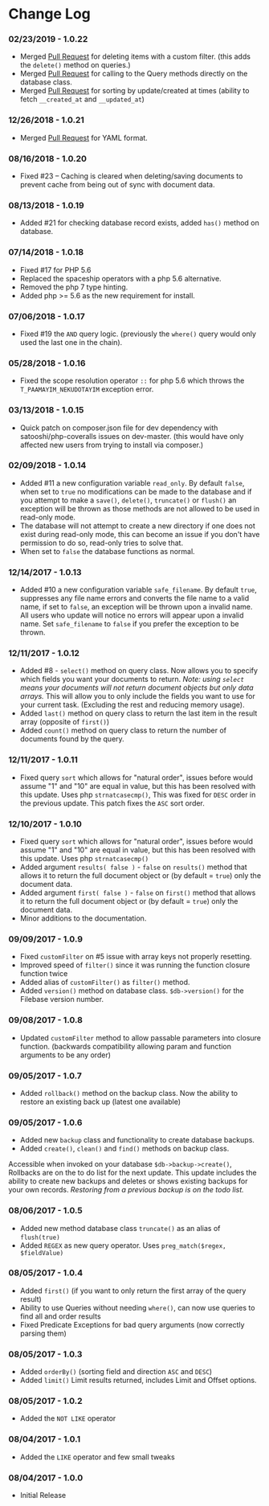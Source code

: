 Change Log
==========

### 02/23/2019 - 1.0.22
* Merged [Pull Request](https://github.com/filebase/Filebase/pull/47) for deleting items with a custom filter. (this adds the `delete()` method on queries.)
* Merged [Pull Request](https://github.com/filebase/Filebase/pull/48) for calling to the Query methods directly on the database class.
* Merged [Pull Request](https://github.com/filebase/Filebase/pull/45) for sorting by update/created at times (ability to fetch `__created_at` and `__updated_at`)

### 12/26/2018 - 1.0.21
* Merged [Pull Request](https://github.com/filebase/Filebase/pull/30) for YAML format.

### 08/16/2018 - 1.0.20
* Fixed #23 – Caching is cleared when deleting/saving documents to prevent cache from being out of sync with document data.

### 08/13/2018 - 1.0.19
* Added #21 for checking database record exists, added `has()` method on database.

### 07/14/2018 - 1.0.18
* Fixed #17 for PHP 5.6
* Replaced the spaceship operators with a php 5.6 alternative.
* Removed the php 7 type hinting.
* Added php >= 5.6 as the new requirement for install.

### 07/06/2018 - 1.0.17
* Fixed #19 the `AND` query logic. (previously the `where()` query would only used the last one in the chain).

### 05/28/2018 - 1.0.16
* Fixed the scope resolution operator `::` for php 5.6 which throws the `T_PAAMAYIM_NEKUDOTAYIM` exception error.

### 03/13/2018 - 1.0.15
* Quick patch on composer.json file for dev dependency with satooshi/php-coveralls issues on dev-master. (this would have only affected new users from trying to install via composer.)

### 02/09/2018 - 1.0.14
* Added #11 a new configuration variable `read_only`. By default `false`, when set to `true` no modifications can be made to the database and if you attempt to make a `save()`, `delete()`, `truncate()` or `flush()` an exception will be thrown as those methods are not allowed to be used in read-only mode.
* The database will not attempt to create a new directory if one does not exist during read-only mode, this can become an issue if you don't have permission to do so, read-only tries to solve that.
* When set to `false` the database functions as normal.

### 12/14/2017 - 1.0.13
* Added #10 a new configuration variable `safe_filename`. By default `true`, suppresses any file name errors and converts the file name to a valid name, if set to `false`, an exception will be thrown upon a invalid name. All users who update will notice no errors will appear upon a invalid name. Set `safe_filename` to `false` if you prefer the exception to be thrown.

### 12/11/2017 - 1.0.12
* Added #8 - `select()` method on query class. Now allows you to specify which fields you want your documents to return. *Note: using `select` means your documents will not return document objects but only data arrays.* This will allow you to only include the fields you want to use for your current task. (Excluding the rest and reducing memory usage).
* Added `last()` method on query class to return the last item in the result array (opposite of `first()`)
* Added `count()` method on query class to return the number of documents found by the query.

### 12/11/2017 - 1.0.11
* Fixed query `sort` which allows for "natural order", issues before would assume "1" and "10" are equal in value, but this has been resolved with this update. Uses php `strnatcasecmp()`, This was fixed for `DESC` order in the previous update. This patch fixes the `ASC` sort order.

### 12/10/2017 - 1.0.10
* Fixed query `sort` which allows for "natural order", issues before would assume "1" and "10" are equal in value, but this has been resolved with this update. Uses php `strnatcasecmp()`
* Added argument `results( false )` - `false` on `results()` method that allows it to return the full document object or (by default = `true`) only the document data.
* Added argument `first( false )` - `false` on `first()` method that allows it to return the full document object or (by default = `true`) only the document data.
* Minor additions to the documentation.

### 09/09/2017 - 1.0.9
* Fixed `customFilter` on #5 issue with array keys not properly resetting.
* Improved speed of `filter()` since it was running the function closure function twice
* Added alias of `customFilter()` as `filter()` method.
* Added `version()` method on database class. `$db->version()` for the Filebase version number.

### 09/08/2017 - 1.0.8
* Updated `customFilter` method to allow passable parameters into closure function. (backwards compatibility allowing param and function arguments to be any order)

### 09/05/2017 - 1.0.7
* Added `rollback()` method on the backup class. Now the ability to restore an existing back up (latest one available)

### 09/05/2017 - 1.0.6
* Added new `backup` class and functionality to create database backups.
* Added `create()`, `clean()` and `find()` methods on backup class.

Accessible when invoked on your database `$db->backup->create()`, Rollbacks are on the to do list for the next update. This update includes the ability to create new backups and deletes or shows existing backups for your own records. *Restoring from a previous backup is on the todo list.*

### 08/06/2017 - 1.0.5
* Added new method database class `truncate()` as an alias of `flush(true)`
* Added `REGEX` as new query operator. Uses `preg_match($regex, $fieldValue)`

### 08/05/2017 - 1.0.4
* Added `first()` (if you want to only return the first array of the query result)
* Ability to use Queries without needing `where()`, can now use queries to find all and order results
* Fixed Predicate Exceptions for bad query arguments (now correctly parsing them)

### 08/05/2017 - 1.0.3
* Added `orderBy()` (sorting field and direction `ASC` and `DESC`)
* Added `limit()` Limit results returned, includes Limit and Offset options.

### 08/05/2017 - 1.0.2
* Added the `NOT LIKE` operator

### 08/04/2017 - 1.0.1
* Added the `LIKE` operator and few small tweaks

### 08/04/2017 - 1.0.0
* Initial Release

